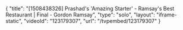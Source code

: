 {
    "title": "[1508438326] Prashad's 'Amazing Starter' - Ramsay's Best Restaurant | Final - Gordon Ramsay",
    "type": "solo",
    "layout": "iframe-static",
    "videoId": "123179307",
    "url": "\/tvpembed\/123179307"
}